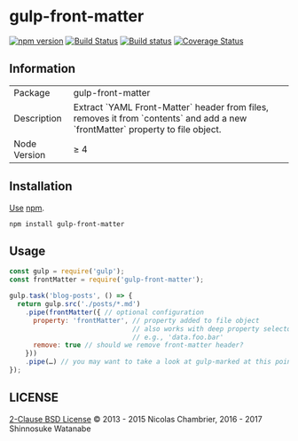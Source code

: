 # gulp-front-matter

[![npm version](http://img.shields.io/npm/v/gulp-front-matter.svg)](https://www.npmjs.com/package/gulp-front-matter)
[![Build Status](https://travis-ci.org/shinnn/gulp-front-matter.svg?branch=master)](https://travis-ci.org/shinnn/gulp-front-matter)
[![Build status](https://ci.appveyor.com/api/projects/status/uklpp61n71y0pvr2/branch/master?svg=true)](https://ci.appveyor.com/project/ShinnosukeWatanabe/gulp-front-matter/branch/master)
[![Coverage Status](https://img.shields.io/coveralls/shinnn/gulp-front-matter.svg)](https://coveralls.io/r/shinnn/gulp-front-matter)

## Information

<table>
<tr>
<td>Package</td><td>gulp-front-matter</td>
</tr>
<tr>
<td>Description</td>
<td>Extract `YAML Front-Matter` header from files, removes it from `contents` and add a new `frontMatter` property to file object.</td>
</tr>
<tr>
<td>Node Version</td>
<td>≥ 4</td>
</tr>
</table>

## Installation

[Use](https://docs.npmjs.com/cli/install) [npm](https://docs.npmjs.com/getting-started/what-is-npm).

```
npm install gulp-front-matter
```

## Usage

```javascript
const gulp = require('gulp');
const frontMatter = require('gulp-front-matter');

gulp.task('blog-posts', () => {
  return gulp.src('./posts/*.md')
    .pipe(frontMatter({ // optional configuration
      property: 'frontMatter', // property added to file object
                               // also works with deep property selectors
                               // e.g., 'data.foo.bar'
      remove: true // should we remove front-matter header?
    }))
    .pipe(…) // you may want to take a look at gulp-marked at this point
});
```

## LICENSE

[2-Clause BSD License](./LICENSE) © 2013 - 2015 Nicolas Chambrier, 2016 - 2017 Shinnosuke Watanabe
